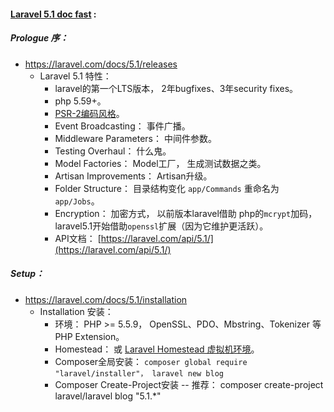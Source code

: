 #### [Laravel 5.1 doc fast](https://laravel.com/docs/5.1/) : 


##### Prologue 序：
* https://laravel.com/docs/5.1/releases
  * Laravel 5.1 特性：
    * laravel的第一个LTS版本， 2年bugfixes、3年security fixes。
    * php 5.59+。
    * [PSR-2编码风格](https://github.com/php-fig/fig-standards/blob/master/accepted/PSR-2-coding-style-guide.md)。
    * Event Broadcasting： 事件广播。
    * Middleware Parameters： 中间件参数。
    * Testing Overhaul： 什么鬼。
    * Model Factories： Model工厂， 生成测试数据之类。
    * Artisan Improvements： Artisan升级。
    * Folder Structure： 目录结构变化 `app/Commands` 重命名为 `app/Jobs`。
    * Encryption： 加密方式， 以前版本laravel借助 php的`mcrypt`加码，laravel5.1开始借助`openssl`扩展（因为它维护更活跃）。 
    * API文档： [https://laravel.com/api/5.1/](https://laravel.com/api/5.1/)

##### Setup：
  * https://laravel.com/docs/5.1/installation
    * Installation 安装： 
      * 环境： PHP >= 5.5.9， OpenSSL、PDO、Mbstring、Tokenizer 等PHP Extension。
      * Homestead： 或 [Laravel Homestead 虚拟机环境](https://laravel.com/docs/5.1/homestead)。
      * Composer全局安装： `composer global require "laravel/installer"， laravel new blog`
      * Composer Create-Project安装 -- 推荐： composer create-project laravel/laravel blog "5.1.*"